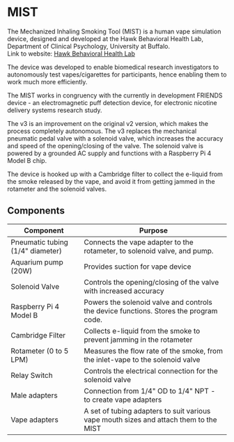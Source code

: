 # MIST

The Mechanized Inhaling Smoking Tool (MIST) is a human vape simulation device, designed and developed at the Hawk Behavioral Health Lab, Department of Clinical Psychology, University at Buffalo.  
Link to website: [Hawk Behavioral Health Lab](https://ubwp.buffalo.edu/hawklab/)

The device was developed to enable biomedical research investigators to autonomously test vapes/cigarettes for participants, hence enabling them to work much more efficiently.

The MIST works in congruency with the currently in development FRIENDS device - an electromagnetic puff detection device, for electronic nicotine delivery systems research study.

The v3 is an improvement on the original v2 version, which makes the process completely autonomous. The v3 replaces the mechanical pneumatic pedal valve with a solenoid valve, which increases the accuracy and speed of the opening/closing of the valve. The solenoid valve is powered by a grounded AC supply and functions with a Raspberry Pi 4 Model B chip.

The device is hooked up with a Cambridge filter to collect the e-liquid from the smoke released by the vape, and avoid it from getting jammed in the rotameter and the solenoid valves.

## Components

| Component                | Purpose                                                                 |
|--------------------------|-------------------------------------------------------------------------|
| Pneumatic tubing (1/4" diameter)           | Connects the vape adapter to the rotameter, to solenoid valve, and pump.       |
| Aquarium pump (20W)           | Provides suction for vape device       |
| Solenoid Valve           | Controls the opening/closing of the valve with increased accuracy       |
| Raspberry Pi 4 Model B   | Powers the solenoid valve and controls the device functions. Stores the program code.             |
| Cambridge Filter         | Collects e-liquid from the smoke to prevent jamming in the rotameter    |
| Rotameter (0 to 5 LPM)               | Measures the flow rate of the smoke, from the inlet-vape to the solenoid valve                                     |
| Relay Switch             | Controls the electrical connection for the solenoid valve               |
| Male adapters           | Connection from 1/4" OD to 1/4" NPT - to create vape adapters      |
| Vape adapters           | A set of tubing adapters to suit various vape mouth sizes and attach them to the MIST       |

